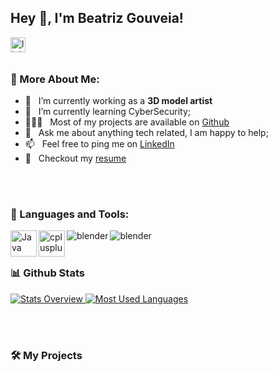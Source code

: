 ## Hey 👋, I'm Beatriz Gouveia!
<a href='https://www.linkedin.com/in/beatriz-gouveia-7568831a9/'><img src="https://cdn.jsdelivr.net/gh/devicons/devicon@latest/icons/linkedin/linkedin-plain.svg" height="24px" align='left' alt="linkedin"/></a>

<br>
<br>

  
### 🧐 More About Me:

- 🔭 &nbsp; I’m currently working as a **3D model artist**
- 🌱 &nbsp; I’m currently learning CyberSecurity; 
- 👨🏻‍💻 &nbsp; Most of my projects are available on [Github](https://github.com/beatrizgouveia03?tab=repositories)
- 💬 &nbsp; Ask me about anything tech related, I am happy to help;
- 📫 &nbsp; Feel free to ping me on [LinkedIn](https://www.linkedin.com/in/beatriz-gouveia-7568831a9/)
- 📝 &nbsp; Checkout my [resume]()

<br>
<br>

### 🔨 Languages and Tools:
<a href="https://www.java.com" target="_blank"><img align="left" alt="Java" height ="42px" src="https://cdn.jsdelivr.net/gh/devicons/devicon@latest/icons/java/java-plain-wordmark.svg" /></a>
<a href="https://cplusplus.com/" target="_blank"><img align="left" alt="cplusplus" height ="42px" src="https://cdn.jsdelivr.net/gh/devicons/devicon@latest/icons/cplusplus/cplusplus-plain.svg" /></a>
<a href="https://blender.org/" target="_blank"><img align="left" alt="blender" src="https://cdn.jsdelivr.net/gh/devicons/devicon@latest/icons/blender/blender-original-wordmark.svg" /></a>
<a href="https://unity.com" target="_blank"><img align="left" alt="blender" src="https://cdn.jsdelivr.net/gh/devicons/devicon@latest/icons/unity/unity-plain-wordmark.svg" /></a>

<br>
<br>


### 📊 Github Stats
<a align="left" href='https://github.com/beatrizgouveia03/github-stats-transparent'>
  
![Stats Overview](https://raw.githubusercontent.com/beatrizgouveia03/github-stats-transparent/output/generated/overview.svg)
![Most Used Languages](https://raw.githubusercontent.com/beatrizgouveia03/github-stats-transparent/output/generated/languages.svg)

</a>

<br>
<br>

### 🛠️ My Projects